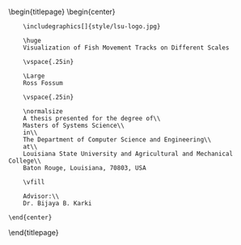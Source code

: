 <!-- 
This is the Latex-heavy title page. 
-->

\begin{titlepage}
    \begin{center}

        \includegraphics[]{style/lsu-logo.jpg}
        
        \huge
        Visualization of Fish Movement Tracks on Different Scales
        
        \vspace{.25in}
        
        \Large
        Ross Fossum

        \vspace{.25in}

        \normalsize
        A thesis presented for the degree of\\
        Masters of Systems Science\\
        in\\
        The Department of Computer Science and Engineering\\
        at\\
        Louisiana State University and Agricultural and Mechanical College\\
        Baton Rouge, Louisiana, 70803, USA
        
        \vfill
        
        Advisor:\\
        Dr. Bijaya B. Karki

    \end{center}
\end{titlepage}
